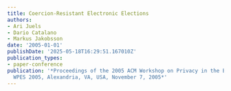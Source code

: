 ```yaml
---
title: Coercion-Resistant Electronic Elections
authors:
- Ari Juels
- Dario Catalano
- Markus Jakobsson
date: '2005-01-01'
publishDate: '2025-05-18T16:29:51.167010Z'
publication_types:
- paper-conference
publication: '*Proceedings of the 2005 ACM Workshop on Privacy in the Electronic Society,
  WPES 2005, Alexandria, VA, USA, November 7, 2005*'
---
```

